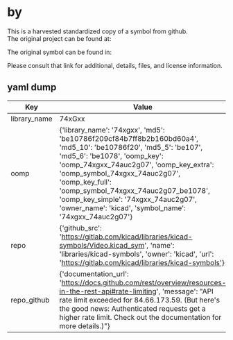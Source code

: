 #  by   
This is a harvested standardized copy of a symbol from github.  
The original project can be found at:  
  
The original symbol can be found in:

Please consult that link for additional, details, files, and license information.  
## yaml dump  
| Key | Value |  
| --- | --- |  
| library_name | 74xGxx |  
| oomp | {'library_name': '74xgxx', 'md5': 'be10786f209cf84b7ff8b2b160bd60a4', 'md5_10': 'be10786f20', 'md5_5': 'be107', 'md5_6': 'be1078', 'oomp_key': 'oomp_74xgxx_74auc2g07', 'oomp_key_extra': 'oomp_symbol_74xgxx_74auc2g07', 'oomp_key_full': 'oomp_symbol_74xgxx_74auc2g07_be1078', 'oomp_key_simple': '74xgxx_74auc2g07', 'owner_name': 'kicad', 'symbol_name': '74xgxx_74auc2g07'} |  
| repo | {'github_src': 'https://gitlab.com/kicad/libraries/kicad-symbols/Video.kicad_sym', 'name': 'libraries/kicad-symbols', 'owner': 'kicad', 'url': 'https://gitlab.com/kicad/libraries/kicad-symbols'} |  
| repo_github | {'documentation_url': 'https://docs.github.com/rest/overview/resources-in-the-rest-api#rate-limiting', 'message': "API rate limit exceeded for 84.66.173.59. (But here's the good news: Authenticated requests get a higher rate limit. Check out the documentation for more details.)"} |  

